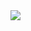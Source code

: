 <img align="right" src="https://user-images.githubusercontent.com/119101655/216426880-dab9cebd-6529-4115-8e8c-46f44b0787fe.png">
<br>

